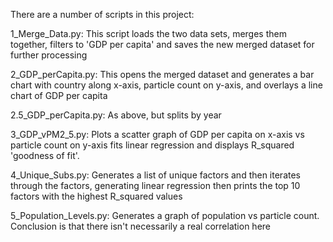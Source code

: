 There are a number of scripts in this project:

1_Merge_Data.py:
  This script loads the two data sets, merges them together, filters to 'GDP per capita' and saves the new merged dataset for further processing
  
2_GDP_perCapita.py:
  This opens the merged dataset and generates a bar chart with country along x-axis, particle count on y-axis, and overlays a line chart of GDP per capita
  
2.5_GDP_perCapita.py:
  As above, but splits by year
  
3_GDP_vPM2_5.py:
  Plots a scatter graph of GDP per capita on x-axis vs particle count on y-axis fits linear regression and displays R_squared 'goodness of fit'.
  
4_Unique_Subs.py:
  Generates a list of unique factors and then iterates through the factors, generating linear regression then prints the top 10 factors with the highest R_squared values
  
5_Population_Levels.py:
  Generates a graph of population vs particle count. Conclusion is that there isn't necessarily a real correlation here
